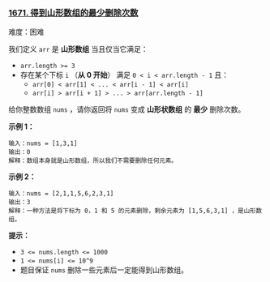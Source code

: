### [1671\. 得到山形数组的最少删除次数](https://leetcode.cn/problems/minimum-number-of-removals-to-make-mountain-array/)

难度：困难

我们定义 `arr` 是 **山形数组** 当且仅当它满足：

-   `arr.length >= 3`
-   存在某个下标 `i` （**从 0 开始**） 满足 `0 < i < arr.length - 1` 且：
    -   `arr[0] < arr[1] < ... < arr[i - 1] < arr[i]`
    -   `arr[i] > arr[i + 1] > ... > arr[arr.length - 1]`

给你整数数组 `nums` ，请你返回将 `nums` 变成 **山形状数组** 的 **最少** 删除次数。

**示例 1：**

```
输入：nums = [1,3,1]
输出：0
解释：数组本身就是山形数组，所以我们不需要删除任何元素。
```

**示例 2：**

```
输入：nums = [2,1,1,5,6,2,3,1]
输出：3
解释：一种方法是将下标为 0，1 和 5 的元素删除，剩余元素为 [1,5,6,3,1] ，是山形数组。
```

**提示：**

-   `3 <= nums.length <= 1000`
-   `1 <= nums[i] <= 10^9`
-   题目保证 `nums` 删除一些元素后一定能得到山形数组。
